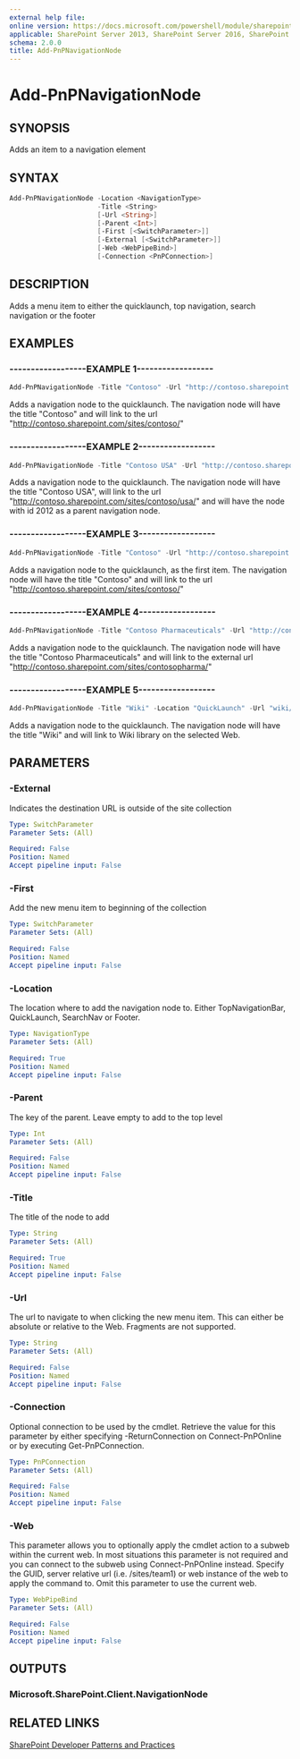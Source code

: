 ```yaml
---
external help file:
online version: https://docs.microsoft.com/powershell/module/sharepoint-pnp/add-pnpnavigationnode
applicable: SharePoint Server 2013, SharePoint Server 2016, SharePoint Server 2019, SharePoint Online
schema: 2.0.0
title: Add-PnPNavigationNode
---
```


# Add-PnPNavigationNode

## SYNOPSIS
Adds an item to a navigation element

## SYNTAX 

```powershell
Add-PnPNavigationNode -Location <NavigationType>
                      -Title <String>
                      [-Url <String>]
                      [-Parent <Int>]
                      [-First [<SwitchParameter>]]
                      [-External [<SwitchParameter>]]
                      [-Web <WebPipeBind>]
                      [-Connection <PnPConnection>]
```

## DESCRIPTION
Adds a menu item to either the quicklaunch, top navigation, search navigation or the footer

## EXAMPLES

### ------------------EXAMPLE 1------------------
```powershell
Add-PnPNavigationNode -Title "Contoso" -Url "http://contoso.sharepoint.com/sites/contoso/" -Location "QuickLaunch"
```

Adds a navigation node to the quicklaunch. The navigation node will have the title "Contoso" and will link to the url "http://contoso.sharepoint.com/sites/contoso/"

### ------------------EXAMPLE 2------------------
```powershell
Add-PnPNavigationNode -Title "Contoso USA" -Url "http://contoso.sharepoint.com/sites/contoso/usa/" -Location "QuickLaunch" -Parent 2012
```

Adds a navigation node to the quicklaunch. The navigation node will have the title "Contoso USA", will link to the url "http://contoso.sharepoint.com/sites/contoso/usa/" and will have the node with id 2012 as a parent navigation node.

### ------------------EXAMPLE 3------------------
```powershell
Add-PnPNavigationNode -Title "Contoso" -Url "http://contoso.sharepoint.com/sites/contoso/" -Location "QuickLaunch" -First
```

Adds a navigation node to the quicklaunch, as the first item. The navigation node will have the title "Contoso" and will link to the url "http://contoso.sharepoint.com/sites/contoso/"

### ------------------EXAMPLE 4------------------
```powershell
Add-PnPNavigationNode -Title "Contoso Pharmaceuticals" -Url "http://contoso.sharepoint.com/sites/contosopharma/" -Location "QuickLaunch" -External
```

Adds a navigation node to the quicklaunch. The navigation node will have the title "Contoso Pharmaceuticals" and will link to the external url "http://contoso.sharepoint.com/sites/contosopharma/"

### ------------------EXAMPLE 5------------------
```powershell
Add-PnPNavigationNode -Title "Wiki" -Location "QuickLaunch" -Url "wiki/"
```

Adds a navigation node to the quicklaunch. The navigation node will have the title "Wiki" and will link to Wiki library on the selected Web.

## PARAMETERS

### -External
Indicates the destination URL is outside of the site collection

```yaml
Type: SwitchParameter
Parameter Sets: (All)

Required: False
Position: Named
Accept pipeline input: False
```

### -First
Add the new menu item to beginning of the collection

```yaml
Type: SwitchParameter
Parameter Sets: (All)

Required: False
Position: Named
Accept pipeline input: False
```

### -Location
The location where to add the navigation node to. Either TopNavigationBar, QuickLaunch, SearchNav or Footer.

```yaml
Type: NavigationType
Parameter Sets: (All)

Required: True
Position: Named
Accept pipeline input: False
```

### -Parent
The key of the parent. Leave empty to add to the top level

```yaml
Type: Int
Parameter Sets: (All)

Required: False
Position: Named
Accept pipeline input: False
```

### -Title
The title of the node to add

```yaml
Type: String
Parameter Sets: (All)

Required: True
Position: Named
Accept pipeline input: False
```

### -Url
The url to navigate to when clicking the new menu item. This can either be absolute or relative to the Web. Fragments are not supported.

```yaml
Type: String
Parameter Sets: (All)

Required: False
Position: Named
Accept pipeline input: False
```

### -Connection
Optional connection to be used by the cmdlet. Retrieve the value for this parameter by either specifying -ReturnConnection on Connect-PnPOnline or by executing Get-PnPConnection.

```yaml
Type: PnPConnection
Parameter Sets: (All)

Required: False
Position: Named
Accept pipeline input: False
```

### -Web
This parameter allows you to optionally apply the cmdlet action to a subweb within the current web. In most situations this parameter is not required and you can connect to the subweb using Connect-PnPOnline instead. Specify the GUID, server relative url (i.e. /sites/team1) or web instance of the web to apply the command to. Omit this parameter to use the current web.

```yaml
Type: WebPipeBind
Parameter Sets: (All)

Required: False
Position: Named
Accept pipeline input: False
```

## OUTPUTS

### Microsoft.SharePoint.Client.NavigationNode

## RELATED LINKS

[SharePoint Developer Patterns and Practices](https://aka.ms/sppnp)